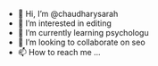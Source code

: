 - 👋 Hi, I’m @chaudharysarah
- 👀 I’m interested in editing
- 🌱 I’m currently learning psychologu
- 💞️ I’m looking to collaborate on seo
- 📫 How to reach me ...

<!---
chaudharysarah/chaudharysarah is a ✨ special ✨ repository because its `README.md` (this file) appears on your GitHub profile.
You can click the Preview link to take a look at your changes.
--->
